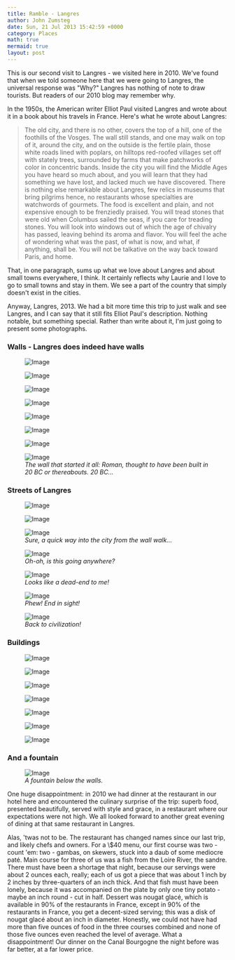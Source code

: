 ```yaml
---
title: Ramble - Langres
author: John Zumsteg
date: Sun, 21 Jul 2013 15:42:59 +0000
category: Places
math: true
mermaid: true
layout: post
---
```

This is our second visit to Langres - we visited here in 2010. We've found that when we told someone here that we were going to Langres, the universal response was "Why?" Langres has nothing of note to draw tourists. But readers of our 2010 blog may remember why. 

In the 1950s, the American writer Elliot Paul visited Langres and wrote about it in a book about his travels in France. Here's what he wrote about Langres:

<blockquote>The old city, and there is no other, covers the top of a hill, one of the foothills of the Vosges. The wall still stands, and one may walk on top of it, around the city, and on the outside is the fertile plain, those white roads lined with poplars, on hilltops red-roofed villages set off with stately trees, surrounded by farms that make patchworks of color in concentric bands. Inside the city you will find the Middle Ages you have heard so much about, and you will learn that they had something we have lost, and lacked much we have discovered. There is nothing else remarkable about Langres, few relics in museums that bring pilgrims hence, no restaurants whose specialties are watchwords of gourmets. The food is excellent and plain, and not expensive enough to be frenziedly praised. You will tread stones that were old when Columbus sailed the seas, if you care for treading stones. You will look into windows out of which the age of chivalry has passed, leaving behind its aroma and flavor. You will feel the ache of wondering what was the past, of what is now, and what, if anything, shall be. You will not be talkative on the way back toward Paris, and home.
</blockquote>

That, in one paragraph, sums up what we love about Langres and about small towns everywhere, I think. It certainly reflects why Laurie and I love to go to small towns and stay in them. We see a part of the country that simply doesn't exist in the cities. 

Anyway, Langres, 2013. We had a bit more time this trip to just walk and see Langres, and I can say that it still fits Elliot Paul's description. Nothing notable, but something special. Rather than write about it, I'm just going to present some photographs.

<h3>Walls - Langres does indeed have walls</h3>

<figure class = "portrait">
	<img src="{{ "/assets/images/2013/07/DSC03406.jpg" | prepend: site.baseurl | prepend: site.url }}" alt="Image" />
		<figcaption><em></em></figcaption>
</figure>

<figure class = "landscape">
	<img src="{{ "/assets/images/2013/07/DSC03409.jpg" | prepend: site.baseurl | prepend: site.url }}" alt="Image" />
		<figcaption><em></em></figcaption>
</figure>

<figure class = "landscape">
	<img src="{{ "/assets/images/2013/07/DSC03411.jpg" | prepend: site.baseurl | prepend: site.url }}" alt="Image" />
		<figcaption><em></em></figcaption>
</figure>

<figure class = "landscape">
	<img src="{{ "/assets/images/2013/07/DSC03417.jpg" | prepend: site.baseurl |prepend: site.url }}" alt="Image" />
		<figcaption><em></em></figcaption>
</figure>

<figure class = "landscape">
	<img src="{{ "/assets/images/2013/07/DSC03351.jpg" | prepend: site.baseurl | prepend: site.url }}" alt="Image" />
		<figcaption><em></em></figcaption>
</figure>

<figure class = "landscape">
	<img src="{{ "/assets/images/2013/07/DSC03363.jpg" | prepend: site.baseurl | prepend: site.url }}" alt="Image" />
		<figcaption><em></em></figcaption>
</figure>

<figure class = "portrait">
	<img src="{{ "/assets/images/2013/07/DSC03362.jpg" | prepend: site.baseurl | prepend: site.url }}" alt="Image" />
		<figcaption><em></em></figcaption>
</figure>

<figure class = "landscape">
	<img src="{{ "/assets/images/2013/07/DSC03402.jpg" | prepend: site.baseurl | prepend: site.url }}" alt="Image" />
		<figcaption><em>The wall that started it all: Roman, thought to have been built in 20 BC or thereabouts. 20 BC...</em></figcaption>
</figure>


<h3>Streets of Langres</h3>
<figure class = "portrait">
	<img src="{{ "/assets/images/2013/07/DSC03427.jpg" | prepend: site.baseurl | prepend: site.url }}" alt="Image" />
		<figcaption><em></em></figcaption>
</figure>

<figure class = "portrait">
	<img src="{{ "/assets/images/2013/07/DSC03354.jpg" | prepend: site.baseurl | prepend: site.url }}" alt="Image" />
		<figcaption><em></em></figcaption>
</figure>

<figure class = "portrait">
	<img src="{{ "/assets/images/2013/07/DSC03377.jpg" | prepend: site.baseurl | prepend: site.url }}" alt="Image" />
		<figcaption><em>Sure, a quick way into the city from the wall walk...</em></figcaption>
</figure>

<figure class = "portrait">
	<img src="{{ "/assets/images/2013/07/DSC03386.jpg" | prepend: site.baseurl | prepend: site.url }}" alt="Image" />
		<figcaption><em>Oh-oh, is this going anywhere?</em></figcaption>
</figure>

<figure class = "portrait">
	<img src="{{ "/assets/images/2013/07/DSC03382.jpg" | prepend: site.baseurl | prepend: site.url }}" alt="Image" />
		<figcaption><em>Looks like a dead-end to me!</em></figcaption>
</figure>

<figure class = "portrait">
	<img src="{{ "/assets/images/2013/07/DSC03380.jpg" | prepend: site.baseurl | prepend: site.url}}" alt="Image" />
		<figcaption><em>Phew! End in sight!</em></figcaption>
</figure>


<figure class ="landscape">
	<img src="{{ "/assets/images/2013/07/DSC03387.jpg" | prepend: site.baseurl | prepend: site.url }}" alt="Image" />
		<figcaption><em>Back to civilization!</em></figcaption>
</figure>


<h3>Buildings</h3>

<figure class = "portrait">
	<img src="{{ "/assets/images/2013/07/DSC03441.jpg" | prepend: site.baseurl | prepend: site.url }}" alt="Image" />
		<figcaption><em></em></figcaption>
</figure>

<figure class = "landscape">
	<img src="{{ "/assets/images/2013/07/DSC03439.jpg" | prepend: site.baseurl | prepend: site.url }}" alt="Image" />
		<figcaption><em></em></figcaption>
</figure>

<figure class = "portrait">
	<img src="{{ "/assets/images/2013/07/DSC03391.jpg" | prepend: site.baseurl | prepend: site.url }}" alt="Image" />
		<figcaption><em></em></figcaption>
</figure>

<figure class = "portrait">
	<img src="{{ "/assets/images/2013/07/DSC03347.jpg" | prepend: site.baseurl | prepend: site.url }}" alt="Image" />
		<figcaption><em></em></figcaption>
</figure>

<figure class = "landscape">
	<img src="{{ "/assets/images/2013/07/DSC03343.jpg" | prepend: site.baseurl | prepend: site.url }}" alt="Image" />
		<figcaption><em></em></figcaption>
</figure>

<figure class = "portrait">
	<img src="{{ "/assets/images/2013/07/DSC03338.jpg" | prepend: site.baseurl | prepend: site.url }}" alt="Image" />
		<figcaption><em></em></figcaption>
</figure>

<figure class = "landscape">
	<img src="{{ "/assets/images/2013/07/DSC03337.jpg" | prepend: site.baseurl | prepend: site.url }}" alt="Image" />
		<figcaption><em></em></figcaption>
</figure>


<h3>And a fountain</h3>
<figure class = "portrait">
	<img src="{{ "/assets/images/2013/07/DSC03413.jpg" | prepend: site.baseurl | prepend: site.url }}" alt="Image" />
		<figcaption><em>A fountain below the walls.</em></figcaption>
</figure>

One huge disappointment: in 2010 we had dinner at the restaurant in our hotel here and encountered the culinary surprise of the trip: superb food, presented beautifully, served with style and grace, in a restaurant where our expectations were not high. We all looked forward to another great evening of dining at that same restaurant in Langres.

Alas, 'twas not to be. The restaurant has changed names since our last trip, and likely chefs and owners. For a \\$40 menu, our first course was two - count 'em: two - gambas, on skewers, stuck into a daub of some mediocre paté. Main course for three of us was a fish from the Loire River, the sandre. There must have been a shortage that night, because our servings were about 2 ounces each, really; each of us got a piece that was about 1 inch by 2 inches by three-quarters of an inch thick. And that fish must have been lonely, because it was accompanied on the plate by only one tiny potato - maybe an inch round - cut in half. Dessert was nougat glacé, which is available in 90% of the restaurants in France, except in 90% of the restaurants in France, you get a decent-sized serving; this was a disk of nougat glacé about an inch in diameter. Honestly, we could not have had more than five ounces of food in the three courses combined and none of those five ounces even reached the level of average. What a disappointment! Our dinner on the Canal Bourgogne the night before was far better, at a far lower price.

